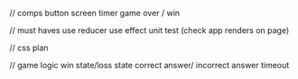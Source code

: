 // comps 
button
screen
timer 
game over / win 

// must haves
use reducer
use effect
unit test (check app renders on page) 

// css plan 

// game logic 
win state/loss state
correct answer/ incorrect answer
timeout